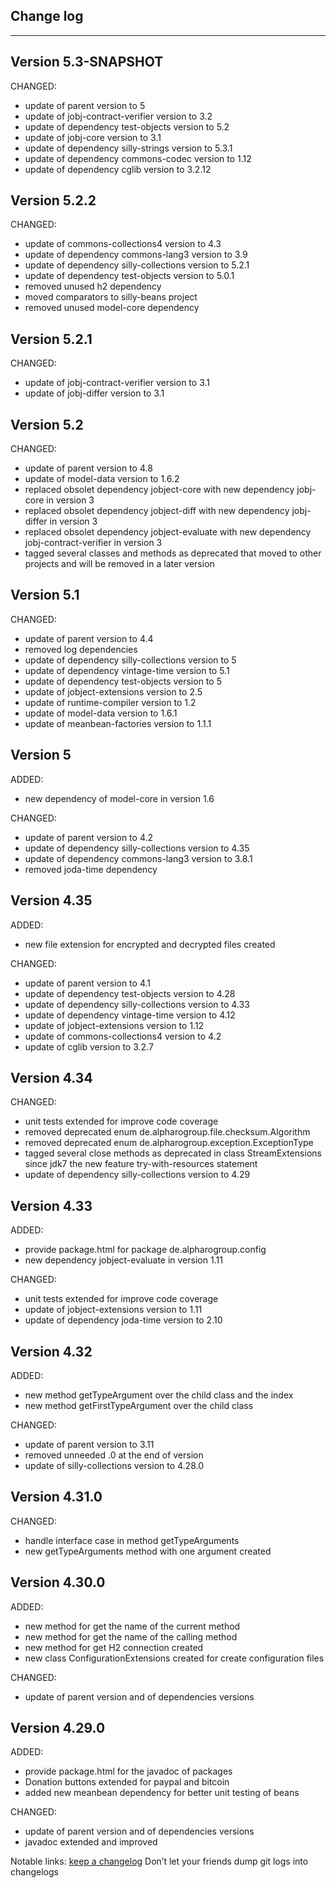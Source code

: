 ## Change log
----------------------

Version 5.3-SNAPSHOT
-------------

CHANGED:

- update of parent version to 5
- update of jobj-contract-verifier version to 3.2
- update of dependency test-objects version to 5.2
- update of jobj-core version to 3.1
- update of dependency silly-strings version to 5.3.1
- update of dependency commons-codec version to 1.12
- update of dependency cglib version to 3.2.12

Version 5.2.2
-------------

CHANGED:

- update of commons-collections4 version to 4.3
- update of dependency commons-lang3 version to 3.9
- update of dependency silly-collections version to 5.2.1
- update of dependency test-objects version to 5.0.1
- removed unused h2 dependency 
- moved comparators to silly-beans project
- removed unused model-core dependency 

Version 5.2.1
-------------

CHANGED:

- update of jobj-contract-verifier version to 3.1
- update of jobj-differ version to 3.1

Version 5.2
-------------

CHANGED:

- update of parent version to 4.8
- update of model-data version to 1.6.2
- replaced obsolet dependency jobject-core with new dependency jobj-core in version 3
- replaced obsolet dependency jobject-diff with new dependency jobj-differ in version 3
- replaced obsolet dependency jobject-evaluate with new dependency jobj-contract-verifier in version 3 
- tagged several classes and methods as deprecated that moved to other projects and will be removed in a later version

Version 5.1
-------------

CHANGED:

- update of parent version to 4.4
- removed log dependencies
- update of dependency silly-collections version to 5
- update of dependency vintage-time version to 5.1
- update of dependency test-objects version to 5
- update of jobject-extensions version to 2.5
- update of runtime-compiler version to 1.2
- update of model-data version to 1.6.1
- update of meanbean-factories version to 1.1.1

Version 5
-------------

ADDED:
 
- new dependency of model-core in version 1.6

CHANGED:

- update of parent version to 4.2
- update of dependency silly-collections version to 4.35
- update of dependency commons-lang3 version to 3.8.1
- removed joda-time dependency

Version 4.35
-------------

ADDED:
 
- new file extension for encrypted and decrypted files created

CHANGED:

- update of parent version to 4.1
- update of dependency test-objects version to 4.28
- update of dependency silly-collections version to 4.33
- update of dependency vintage-time version to 4.12
- update of jobject-extensions version to 1.12
- update of commons-collections4 version to 4.2
- update of cglib version to 3.2.7

Version 4.34
-------------

CHANGED:

- unit tests extended for improve code coverage
- removed deprecated enum de.alpharogroup.file.checksum.Algorithm
- removed deprecated enum de.alpharogroup.exception.ExceptionType
- tagged several close methods as deprecated in class StreamExtensions since jdk7 the new feature try-with-resources statement
- update of dependency silly-collections version to 4.29

Version 4.33
-------------

ADDED:
 
- provide package.html for package de.alpharogroup.config
- new dependency jobject-evaluate in version 1.11

CHANGED:

- unit tests extended for improve code coverage
- update of jobject-extensions version to 1.11
- update of dependency joda-time version to 2.10

Version 4.32
-------------

ADDED:
 
- new method getTypeArgument over the child class and the index
- new method getFirstTypeArgument over the child class

CHANGED:

- update of parent version to 3.11
- removed unneeded .0 at the end of version
- update of silly-collections version to 4.28.0

Version 4.31.0
-------------

CHANGED:

- handle interface case in method getTypeArguments
- new getTypeArguments method with one argument created

Version 4.30.0
-------------

ADDED:
 
- new method for get the name of the current method
- new method for get the name of the calling method
- new method for get H2 connection created
- new class ConfigurationExtensions created for create configuration files

CHANGED:

- update of parent version and of dependencies versions

Version 4.29.0
-------------

ADDED:
 
- provide package.html for the javadoc of packages
- Donation buttons extended for paypal and bitcoin
- added new meanbean dependency for better unit testing of beans

CHANGED:

- update of parent version and of dependencies versions
- javadoc extended and improved

Notable links:
[keep a changelog](http://keepachangelog.com/en/1.0.0/) Don’t let your friends dump git logs into changelogs
